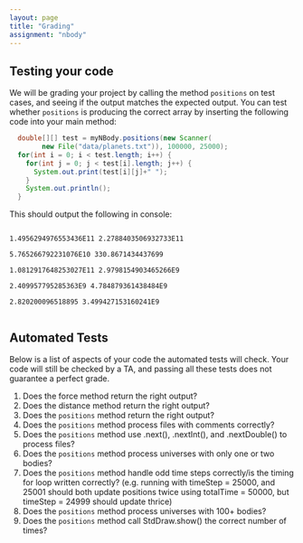 ```yaml
---
layout: page
title: "Grading"
assignment: "nbody"
---
```


## Testing your code
We will be grading your project by calling the method `positions` on test cases, and seeing if the output matches the expected output. You can test whether <code>positions</code> is producing the correct array by inserting the following code into your main method:

```java
  double[][] test = myNBody.positions(new Scanner(
        new File("data/planets.txt")), 100000, 25000);
  for(int i = 0; i < test.length; i++) {
    for(int j = 0; j < test[i].length; j++) {
      System.out.print(test[i][j]+" ");
    }
    System.out.println();
  }
```

This should output the following in console:

<code>
1.4956294976553436E11 2.2788403506932733E11<br>
5.765266792231076E10 330.8671434437699 <br>
1.0812917648253027E11 2.9798154903465266E9 <br>
2.409957795285363E9 4.784879361438484E9 <br>
2.820200096518895 3.499427153160241E9 <br>
</code>

## Automated Tests
Below is a list of aspects of your code the automated tests will check. Your code will still be checked by a TA, and passing all these tests does not guarantee a perfect grade. 

<ol>
<li>Does the force method return the right output?</li>
<li>Does the distance method return the right output?</li>
<li>Does the <code>positions</code> method return the right output?</li>
<li>Does the <code>positions</code> method process files with comments correctly?</li>
<li>Does the <code>positions</code> method use .next(), .nextInt(), and .nextDouble() to process files?</li>
<li>Does the <code>positions</code> method process universes with only one or two bodies?</li>
<li>Does the <code>positions</code> method handle odd time steps correctly/is the timing for loop written correctly? (e.g. running with timeStep = 25000, and 25001 should both update positions twice using totalTime = 50000, but timeStep = 24999 should update thrice)</li>
<li>Does the <code>positions</code> method process universes with 100+ bodies?</li>
<li>Does the <code>positions</code> method call StdDraw.show() the correct number of times?</li>
</ol>
